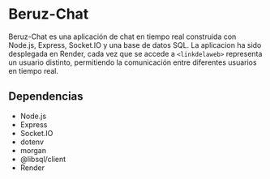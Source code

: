 # Beruz-Chat

Beruz-Chat es una aplicación de chat en tiempo real construida con Node.js, Express, Socket.IO y una base de datos SQL. La aplicacion ha sido desplegada en Render, cada vez que se accede a `<linkdelaweb>` representa un usuario distinto, permitiendo la comunicación entre diferentes usuarios en tiempo real.

## Dependencias

- Node.js
- Express
- Socket.IO
- dotenv
- morgan
- @libsql/client
- Render